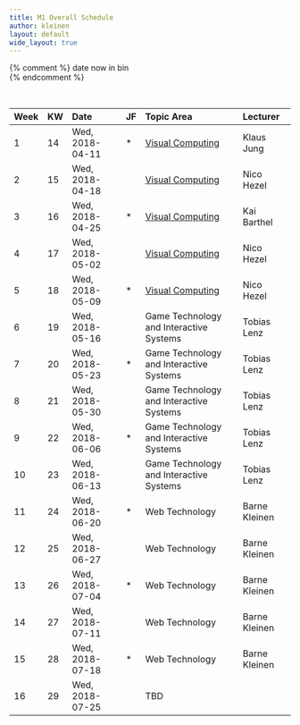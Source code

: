 ```yaml
---
title: M1 Overall Schedule
author: kleinen
layout: default
wide_layout: true
---
```

{% comment %}
date now in bin  
{% endcomment %}

<br/>

| Week | KW | Date            | JF | Topic Area                                                    | Lecturer      |
|:-----|:---|:----------------|:---|:--------------------------------------------------------------|:--------------|
| 1    | 14 | Wed, 2018-04-11 | *  | [Visual Computing](http://home.htw-berlin.de/~jungk/mp_ss18/) | Klaus Jung    |
| 2    | 15 | Wed, 2018-04-18 |    | [Visual Computing](http://home.htw-berlin.de/~jungk/mp_ss18/) | Nico Hezel    |
| 3    | 16 | Wed, 2018-04-25 | *  | [Visual Computing](http://home.htw-berlin.de/~jungk/mp_ss18/) | Kai Barthel   |
| 4    | 17 | Wed, 2018-05-02 |    | [Visual Computing](http://home.htw-berlin.de/~jungk/mp_ss18/) | Nico Hezel    |
| 5    | 18 | Wed, 2018-05-09 | *  | [Visual Computing](http://home.htw-berlin.de/~jungk/mp_ss18/) | Nico Hezel    |
| 6    | 19 | Wed, 2018-05-16 |    | Game Technology and Interactive Systems                       | Tobias Lenz   |
| 7    | 20 | Wed, 2018-05-23 | *  | Game Technology and Interactive Systems                       | Tobias Lenz   |
| 8    | 21 | Wed, 2018-05-30 |    | Game Technology and Interactive Systems                       | Tobias Lenz   |
| 9    | 22 | Wed, 2018-06-06 | *  | Game Technology and Interactive Systems                       | Tobias Lenz   |
| 10   | 23 | Wed, 2018-06-13 |    | Game Technology and Interactive Systems                       | Tobias Lenz   |
| 11   | 24 | Wed, 2018-06-20 | *  | Web Technology                                                | Barne Kleinen |
| 12   | 25 | Wed, 2018-06-27 |    | Web Technology                                                | Barne Kleinen |
| 13   | 26 | Wed, 2018-07-04 | *  | Web Technology                                                | Barne Kleinen |
| 14   | 27 | Wed, 2018-07-11 |    | Web Technology                                                | Barne Kleinen |
| 15   | 28 | Wed, 2018-07-18 | *  | Web Technology                                                | Barne Kleinen |
| 16   | 29 | Wed, 2018-07-25 |    | TBD                                                           |               |
